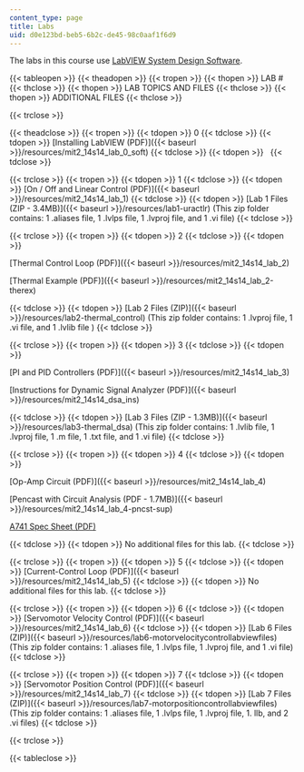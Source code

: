 ```yaml
---
content_type: page
title: Labs
uid: d0e123bd-beb5-6b2c-de45-98c0aaf1f6d9
---
```


The labs in this course use [LabVIEW System Design Software](http://www.ni.com/labview/).

{{< tableopen >}}
{{< theadopen >}}
{{< tropen >}}
{{< thopen >}}
LAB #
{{< thclose >}}
{{< thopen >}}
LAB TOPICS AND FILES
{{< thclose >}}
{{< thopen >}}
ADDITIONAL FILES
{{< thclose >}}

{{< trclose >}}

{{< theadclose >}}
{{< tropen >}}
{{< tdopen >}}
0
{{< tdclose >}}
{{< tdopen >}}
[Installing LabVIEW (PDF)]({{< baseurl >}}/resources/mit2_14s14_lab_0_soft)
{{< tdclose >}}
{{< tdopen >}}
 
{{< tdclose >}}

{{< trclose >}}
{{< tropen >}}
{{< tdopen >}}
1
{{< tdclose >}}
{{< tdopen >}}
[On / Off and Linear Control (PDF)]({{< baseurl >}}/resources/mit2_14s14_lab_1)
{{< tdclose >}}
{{< tdopen >}}
[Lab 1 Files (ZIP - 3.4MB)]({{< baseurl >}}/resources/lab1-uractlr) (This zip folder contains: 1 .aliases file, 1 .lvlps file, 1 .lvproj file, and 1 .vi file)
{{< tdclose >}}

{{< trclose >}}
{{< tropen >}}
{{< tdopen >}}
2
{{< tdclose >}}
{{< tdopen >}}


[Thermal Control Loop (PDF)]({{< baseurl >}}/resources/mit2_14s14_lab_2)

[Thermal Example (PDF)]({{< baseurl >}}/resources/mit2_14s14_lab_2-therex)


{{< tdclose >}}
{{< tdopen >}}
[Lab 2 Files (ZIP)]({{< baseurl >}}/resources/lab2-thermal_control) (This zip folder contains: 1 .lvproj file, 1 .vi file, and 1 .lvlib file )
{{< tdclose >}}

{{< trclose >}}
{{< tropen >}}
{{< tdopen >}}
3
{{< tdclose >}}
{{< tdopen >}}


[PI and PID Controllers (PDF)]({{< baseurl >}}/resources/mit2_14s14_lab_3)

[Instructions for Dynamic Signal Analyzer (PDF)]({{< baseurl >}}/resources/mit2_14s14_dsa_ins)


{{< tdclose >}}
{{< tdopen >}}
[Lab 3 Files (ZIP - 1.3MB)]({{< baseurl >}}/resources/lab3-thermal_dsa) (This zip folder contains: 1 .lvlib file, 1 .lvproj file, 1 .m file, 1 .txt file, and 1 .vi file)
{{< tdclose >}}

{{< trclose >}}
{{< tropen >}}
{{< tdopen >}}
4
{{< tdclose >}}
{{< tdopen >}}


[Op-Amp Circuit (PDF)]({{< baseurl >}}/resources/mit2_14s14_lab_4)

[Pencast with Circuit Analysis (PDF - 1.7MB)]({{< baseurl >}}/resources/mit2_14s14_lab_4-pncst-sup)

[A741 Spec Sheet (PDF)](http://www.ti.com/lit/ds/symlink/ua741.pdf)


{{< tdclose >}}
{{< tdopen >}}
No additional files for this lab.
{{< tdclose >}}

{{< trclose >}}
{{< tropen >}}
{{< tdopen >}}
5
{{< tdclose >}}
{{< tdopen >}}
[Current-Control Loop (PDF)]({{< baseurl >}}/resources/mit2_14s14_lab_5)
{{< tdclose >}}
{{< tdopen >}}
No additional files for this lab.
{{< tdclose >}}

{{< trclose >}}
{{< tropen >}}
{{< tdopen >}}
6
{{< tdclose >}}
{{< tdopen >}}
[Servomotor Velocity Control (PDF)]({{< baseurl >}}/resources/mit2_14s14_lab_6)
{{< tdclose >}}
{{< tdopen >}}
[Lab 6 Files (ZIP)]({{< baseurl >}}/resources/lab6-motorvelocitycontrollabviewfiles) (This zip folder contains: 1 .aliases file, 1 .lvlps file, 1 .lvproj file, and 1 .vi file)
{{< tdclose >}}

{{< trclose >}}
{{< tropen >}}
{{< tdopen >}}
7
{{< tdclose >}}
{{< tdopen >}}
[Servomotor Position Control (PDF)]({{< baseurl >}}/resources/mit2_14s14_lab_7)
{{< tdclose >}}
{{< tdopen >}}
[Lab 7 Files (ZIP)]({{< baseurl >}}/resources/lab7-motorpositioncontrollabviewfiles) (This zip folder contains: 1 .aliases file, 1 .lvlps file, 1 .lvproj file, 1. llb, and 2 .vi files)
{{< tdclose >}}

{{< trclose >}}

{{< tableclose >}}